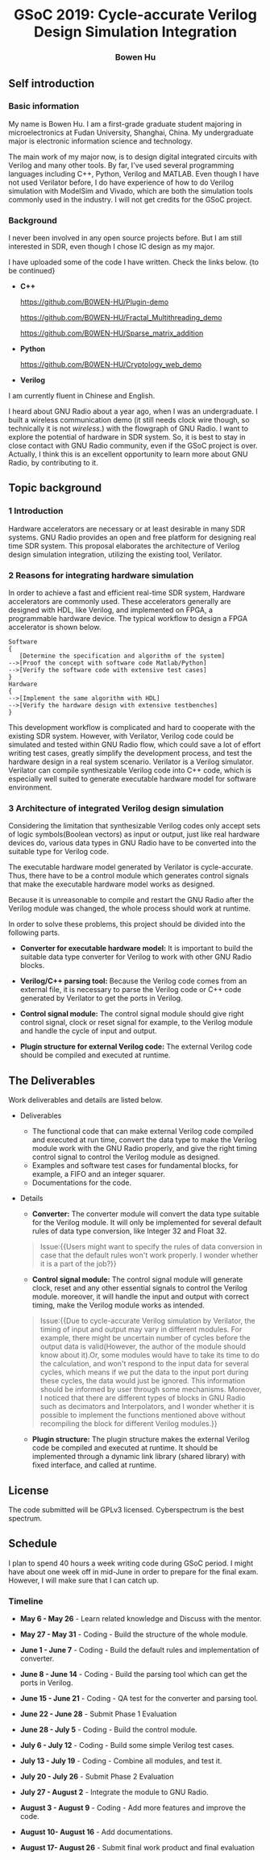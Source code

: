 # <center>GSoC 2019: Cycle-accurate Verilog Design Simulation Integration</center>
### <center>Bowen Hu</center>

## Self introduction

### Basic information
My name is Bowen Hu. I am a first-grade graduate student majoring in microelectronics at Fudan University, Shanghai, China. My undergraduate major is electronic information science and technology.

The main work of my major now, is to design digital integrated circuits with Verilog and many other tools. By far, I've used several programming languages including C++, Python, Verilog and MATLAB. Even though I have not used Verilator before, I do have experience of how to do Verilog simulation with ModelSim and Vivado, which are both the simulation tools commonly used in the industry. I will not get credits for the GSoC project.

### Background
I never been involved in any open source projects before. But I am still interested in SDR, even though I chose IC design as my major.

I have uploaded some of the code I have written. Check the links below. {to be continued}

* **C++**

   https://github.com/B0WEN-HU/Plugin-demo
   
   https://github.com/B0WEN-HU/Fractal_Multithreading_demo
   
   https://github.com/B0WEN-HU/Sparse_matrix_addition

* **Python**

   https://github.com/B0WEN-HU/Cryptology_web_demo

* **Verilog**


I am currently fluent in Chinese and English.

I heard about GNU Radio about a year ago, when I was an undergraduate. I built a wireless communication demo (it still needs clock wire though, so technically it is not *wireless*.) with the flowgraph of GNU Radio. I want to explore the potential of hardware in SDR system. So, it is best to stay in close contact with GNU Radio community, even if the GSoC project is over. Actually, I think this is an excellent opportunity to learn more about GNU Radio, by contributing to it.

## Topic background
### 1 Introduction
Hardware accelerators are necessary or at least desirable in many SDR systems. GNU Radio provides an open and free platform for designing real time SDR system. This proposal elaborates the architecture of Verilog design simulation integration, utilizing the existing tool, Verilator. 

### 2 Reasons for integrating hardware simulation
In order to achieve a fast and efficient real-time SDR system, Hardware accelerators are commonly used. These accelerators generally are designed with HDL, like Verilog, and implemented on FPGA, a programmable hardware device. The typical workflow to design a FPGA accelerator is shown below.

```graphTB
Software
{
   [Determine the specification and algorithm of the system]
-->[Proof the concept with software code Matlab/Python]
-->[Verify the software code with extensive test cases]
}
Hardware
{
-->[Implement the same algorithm with HDL]
-->[Verify the hardware design with extensive testbenches]
}
```

This development workflow is complicated and hard to cooperate with the existing SDR system. However, with Verilator, Verilog code could be simulated and tested within GNU Radio flow, which could save a lot of effort writing test cases, greatly simplify the development process, and test the hardware design in a real system scenario. Verilator is a Verilog simulator. Verilator can compile synthesizable Verilog code into C++ code, which is especially well suited to generate executable hardware model for software environment.

### 3 Architecture of integrated Verilog design simulation
Considering the limitation that synthesizable Verilog codes only accept sets of logic symbols(Boolean vectors) as input or output, just like real hardware devices do, various data types in GNU Radio have to be converted into the suitable type for Verilog code.

The executable hardware model generated by Verilator is cycle-accurate. Thus, there have to be a control module which generates control signals that make the executable hardware model works as designed.

Because it is unreasonable to compile and restart the GNU Radio after the Verilog module was changed, the whole process should work at runtime.

In order to solve these problems, this project should be divided into the following parts.

* **Converter for executable hardware model:** It is important to build the suitable data type converter for Verilog to work with other GNU Radio blocks. 

* **Verilog/C++ parsing tool:** Because the Verilog code comes from an external file, it is necessary to parse the Verilog code or C++ code generated by Verilator to get the ports in Verilog.

* **Control signal module:** The control signal module should give right control signal, clock or reset signal for example, to the Verilog module and handle the cycle of input and output.

* **Plugin structure for external Verilog code:** The external Verilog code should be compiled and executed at runtime.

## The Deliverables
Work deliverables and details are listed below.

* Deliverables
    * The functional code that can make external Verilog code compiled and executed at run time, convert the data type to make the Verilog module work with the GNU Radio properly, and give the right timing control signal to control the Verilog module as designed.
    * Examples and software test cases for fundamental blocks, for example, a FIFO and an integer squarer.
    * Documentations for the code.
* Details
    * **Converter:** The converter module will convert the data type suitable for the Verilog module. It will only be implemented for several default rules of data type conversion, like Integer 32 and Float 32.

    >Issue:{{Users might want to specify the rules of data conversion in case that the default rules won't work properly. I wonder whether it is a part of the job?}}

   * **Control signal module:** The control signal module will generate clock, reset and any other essential signals to control the Verilog module. moreover, it will handle the input and output with correct timing, make the Verilog module works as intended.

   >Issue:{{Due to cycle-accurate Verilog simulation by Verilator, the timing of input and output may vary in different modules. For example, there might be uncertain number of cycles before the output data is valid(However, the author of the module should know about it).Or, some modules would have to take its time to do the calculation, and won't respond to the input data for several cycles, which means if we put the data to the input port during these cycles, the data would just be ignored. This information should be informed by user through some mechanisms. Moreover, I noticed that there are different types of blocks in GNU Radio such as decimators and Interpolators, and I wonder whether it is possible to implement the functions mentioned above without recompiling the block for different Verilog modules.}}

   * **Plugin structure:** The plugin structure makes the external Verilog code be compiled and executed at runtime. It should be implemented through a dynamic link library (shared library) with fixed interface, and called at runtime.

## License
The code submitted will be GPLv3 licensed. Cyberspectrum is the best spectrum.

## Schedule
I plan to spend 40 hours a week writing code during GSoC period. I might have about one week off in mid-June in order to prepare for the final exam. However, I will make sure that I can catch up.

### Timeline
* **May 6 - May 26** - Learn related knowledge and Discuss with the mentor.

* **May 27 - May 31** - Coding - Build the structure of the whole module.

* **June 1 - June 7** - Coding - Build the default rules and implementation of converter.

* **June 8 - June 14** - Coding - Build the parsing tool which can get the ports in Verilog.

* **June 15 - June 21** - Coding - QA test for the converter and parsing tool.

* **June 22 - June 28** - Submit Phase 1 Evaluation

* **June 28 - July 5** - Coding - Build the control module.

* **July 6 - July 12** - Coding - Build some simple Verilog test cases.

* **July 13 - July 19** - Coding - Combine all modules, and test it.

* **July 20 - July 26** - Submit Phase 2 Evaluation

* **July 27 - August 2** - Integrate the module to GNU Radio.

* **August 3 - August 9** - Coding - Add more features and improve the code.

* **August 10- August 16** - Add documentations.

* **August 17- August 26** - Submit final work product and final evaluation

